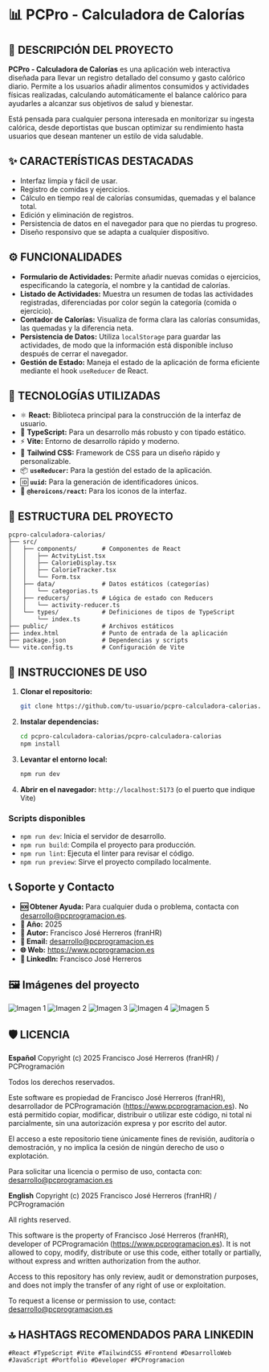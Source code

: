 
# 📊 PCPro - Calculadora de Calorías

## 📌 DESCRIPCIÓN DEL PROYECTO
**PCPro - Calculadora de Calorías** es una aplicación web interactiva diseñada para llevar un registro detallado del consumo y gasto calórico diario. Permite a los usuarios añadir alimentos consumidos y actividades físicas realizadas, calculando automáticamente el balance calórico para ayudarles a alcanzar sus objetivos de salud y bienestar.

Está pensada para cualquier persona interesada en monitorizar su ingesta calórica, desde deportistas que buscan optimizar su rendimiento hasta usuarios que desean mantener un estilo de vida saludable.

## ✨ CARACTERÍSTICAS DESTACADAS
- Interfaz limpia y fácil de usar.
- Registro de comidas y ejercicios.
- Cálculo en tiempo real de calorías consumidas, quemadas y el balance total.
- Edición y eliminación de registros.
- Persistencia de datos en el navegador para que no pierdas tu progreso.
- Diseño responsivo que se adapta a cualquier dispositivo.

## ⚙️ FUNCIONALIDADES
- **Formulario de Actividades:** Permite añadir nuevas comidas o ejercicios, especificando la categoría, el nombre y la cantidad de calorías.
- **Listado de Actividades:** Muestra un resumen de todas las actividades registradas, diferenciadas por color según la categoría (comida o ejercicio).
- **Contador de Calorías:** Visualiza de forma clara las calorías consumidas, las quemadas y la diferencia neta.
- **Persistencia de Datos:** Utiliza `localStorage` para guardar las actividades, de modo que la información está disponible incluso después de cerrar el navegador.
- **Gestión de Estado:** Maneja el estado de la aplicación de forma eficiente mediante el hook `useReducer` de React.

## 🔧 TECNOLOGÍAS UTILIZADAS
- ⚛️ **React:** Biblioteca principal para la construcción de la interfaz de usuario.
- 🧩 **TypeScript:** Para un desarrollo más robusto y con tipado estático.
- ⚡ **Vite:** Entorno de desarrollo rápido y moderno.
- 🎨 **Tailwind CSS:** Framework de CSS para un diseño rápido y personalizable.
- 📦 **`useReducer`:** Para la gestión del estado de la aplicación.
- 🆔 **`uuid`:** Para la generación de identificadores únicos.
- 🦸 **`@heroicons/react`:** Para los iconos de la interfaz.

## 📁 ESTRUCTURA DEL PROYECTO
```
pcpro-calculadora-calorias/
├── src/
│   ├── components/       # Componentes de React
│   │   ├── ActvityList.tsx
│   │   ├── CalorieDisplay.tsx
│   │   ├── CalorieTracker.tsx
│   │   └── Form.tsx
│   ├── data/             # Datos estáticos (categorías)
│   │   └── categorias.ts
│   ├── reducers/         # Lógica de estado con Reducers
│   │   └── activity-reducer.ts
│   └── types/            # Definiciones de tipos de TypeScript
│       └── index.ts
├── public/               # Archivos estáticos
├── index.html            # Punto de entrada de la aplicación
├── package.json          # Dependencias y scripts
└── vite.config.ts        # Configuración de Vite
```

## 🚀 INSTRUCCIONES DE USO
1.  **Clonar el repositorio:**
    ```bash
    git clone https://github.com/tu-usuario/pcpro-calculadora-calorias.git
    ```
2.  **Instalar dependencias:**
    ```bash
    cd pcpro-calculadora-calorias/pcpro-calculadora-calorias
    npm install
    ```
3.  **Levantar el entorno local:**
    ```bash
    npm run dev
    ```
4.  **Abrir en el navegador:**
    `http://localhost:5173` (o el puerto que indique Vite)

### Scripts disponibles
-   `npm run dev`: Inicia el servidor de desarrollo.
-   `npm run build`: Compila el proyecto para producción.
-   `npm run lint`: Ejecuta el linter para revisar el código.
-   `npm run preview`: Sirve el proyecto compilado localmente.

## 📞 Soporte y Contacto
-   **🆘 Obtener Ayuda:** Para cualquier duda o problema, contacta con desarrollo@pcprogramacion.es.
-   **📅 Año:** 2025
-   **📨 Autor:** Francisco José Herreros (franHR)
-   **📧 Email:** desarrollo@pcprogramacion.es
-   **🌐 Web:** https://www.pcprogramacion.es
-   **💼 LinkedIn:** Francisco José Herreros

## 🖼️ Imágenes del proyecto
![Imagen 1](1.png)
![Imagen 2](2.png)
![Imagen 3](3.png)
![Imagen 4](4.png)
![Imagen 5](5.png)

## 🛡️ LICENCIA
**Español**
Copyright (c) 2025 Francisco José Herreros (franHR) / PCProgramación

Todos los derechos reservados.

Este software es propiedad de Francisco José Herreros (franHR), desarrollador de PCProgramación (https://www.pcprogramacion.es). No está permitido copiar, modificar, distribuir o utilizar este código, ni total ni parcialmente, sin una autorización expresa y por escrito del autor.

El acceso a este repositorio tiene únicamente fines de revisión, auditoría o demostración, y no implica la cesión de ningún derecho de uso o explotación.

Para solicitar una licencia o permiso de uso, contacta con: desarrollo@pcprogramacion.es

**English**
Copyright (c) 2025 Francisco José Herreros (franHR) / PCProgramación

All rights reserved.

This software is the property of Francisco José Herreros (franHR), developer of PCProgramación (https://www.pcprogramacion.es). It is not allowed to copy, modify, distribute or use this code, either totally or partially, without express and written authorization from the author.

Access to this repository has only review, audit or demonstration purposes, and does not imply the transfer of any right of use or exploitation.

To request a license or permission to use, contact: desarrollo@pcprogramacion.es

## 🔝 HASHTAGS RECOMENDADOS PARA LINKEDIN
`#React #TypeScript #Vite #TailwindCSS #Frontend #DesarrolloWeb #JavaScript #Portfolio #Developer #PCProgramacion`
